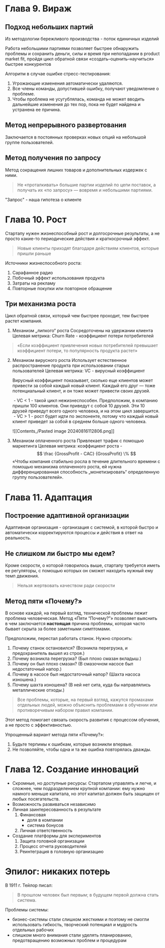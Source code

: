 # Глава 9. Вираж

## Подход небольших партий
Из методологии бережливого производства - поток единичных изделий

Работа небольшими партиями позволяет быстрее обнаружить проблемы и сохранить деньги, силы и время при непопадании в product market fit,  пройдя цикл обратной связи «создать–оценить–научиться» быстрее конкурентов

Алгоритм в случае ошибке стресс-тестирования:
1. Угрожающие изменения автоматически удаляются.
2. Все члены команды, допустившей ошибку, получают уведомление о проблеме.
3. Чтобы проблема не усугублялась, команда не может вводить дальнейшие изменения до тех пор, пока не будет найдена и устранена ее причина.
## Метод непрерывного развертования
Заключается в постоянных проверках новых опций на небольшой группе пользователей.
## Метод получения по запросу
 Метод сокращения лишних товаров и дополнительных издержек с ними.
 
>  Не «проталкивать» большие партии изделий по цепи поставок, а получать их «по запросу» — вовремя и небольшими партиями.

"Запрос" - наша гипотеза о клиенте
# Глава 10. Рост

Стартапу нужен жизнеспособный рост и долгосрочные результаты, а не просто какие-то периодические действия и краткосрочный эффект.

> Новые клиенты приходят благодаря действиям клиентов, которые пришли раньше

Источники жизнеспособного роста:
1. Сарафанное радио
2. Побочный эффект использования продукта
3. Затраты на рекламу
4. Повторные покупки или повторное обращение
## Три механизма роста
Цикл обратной связи, который чем быстрее проходит, тем быстрее растет компания.

1. Механизм „липкого“ роста
	Сосредоточены на удержании клиента
	Целевая метрика: Churn Rate - коэффициент потери потребителей

> «Если коэффициент привлечения новых потребителей превышает коэффициент потери, то популярность продукта растет»

2. Механизм вирусного роста
	Использует естественное распространение продукта при использовании старых пользователей 
	Целевая метрика: VC - вирусный коэффициент
	
	Вирусный коэффициент показывает, сколько еще клиентов может привести за собой каждый новый клиент. Каждый его друг — тоже потенциальный клиент, и он тоже может привести своих друзей.
	
	 - VC < 1 - такой цикл нежизнеспособен. Предположим, в компанию пришли 100 клиентов. Они приведут с собой 10 друзей. Эти 10 друзей приведут всего одного человека, и на этом цикл завершится.
	 - VC > 1 - рост будет идти по экспоненте, потому что каждый новый клиент приведет за собой в среднем больше одного человека.
	
	![[Contents_/Pasted image 20240816112806.png]]

3. Механизм оплаченного роста
	Привлекает трафик с помощью маркетинга
	Целевая метрика: коэффициент роста -
$$
	\frac {GrossProfit - CAC} {GrossProfit} \%
$$
	«Чтобы компания стабильно росла в течение длительного времени с помощью механизма оплаченного роста, ей нужна дифференцированная способность „монетизировать“ определенную группу пользователей».
# Глава 11. Адаптация
##  Построение адаптивной организации
Адаптивная организация - организация с системой, в которой быстро и автоматически корректируются процессы и действия в ответ на реальность. 
## Не слишком ли быстро мы едем?
Кроме скорости, о которой говорилось выше, стартапу требуется иметь ее регуляторы, с помощью которых он сможет находить нужный ему темп движения.

> Нельзя жертвовать качеством ради скорости

## Метод пяти «Почему?»
В основе каждой, на первый взгляд, технической проблемы лежит проблема человеческая. Метод «Пяти “Почему?”» позволяет выяснить в чем заключается **настоящая** причина проблемы, которая часто бывает скрыта за более заметными симптомами.

Предположим, перестал работать станок. Нужно спросить:
1. Почему станок остановился? (Возникла перегрузка, и предохранитель вышел из строя.)
2. Почему возникла перегрузка? (Был плохо смазан вкладыш.)
3. Почему он был плохо смазан? (В смазочном насосе был недостаточный напор.)
4. Почему в насосе был недостаточный напор? (Шахта насоса изношена.)
5. Почему шахта изношена? (В ней нет сита, куда бы направлялись металлические отходы.)

>   Все проблемы, которые, на первый взгляд, кажутся промахами отдельных людей, можно объяснить проблемами в обучении или противоречивым набором правил компании.

Этот метод помогает связать скорость развития с процессом обучения, а не просто с эффективностью.

Упрощенный вариант метода пяти «Почему?»:
1. Будьте терпимы к ошибкам, которые возникли впервые.
2. Не позволяйте, чтобы одна и та же ошибка повторялась дважды.

# Глава 12. Создание инноваций
- Скромные, но доступные ресурсы:
	Cтартапом управлять и легче, и сложнее, чем подразделением крупной компании: ему нужно намного меньше капитала, но этот капитал должен быть защищен от любых посягательств.
- Возможность развиваться независимо
- Личная заинтересованность в результате
	1. Финансовая
		- доля в компании
		- система бонусов
	2. Личная ответственность
- Создание платформы для экспериментов
	1. Защита головной организации
	2. Процесс отчета руководителей
	3. Реинтеграция в головную организацию
# Эпилог: никаких потерь

В 1911 г. Тейлор писал: 
> В прошлом человек был первым; в будущем первой должна стать система.

Проблемы системы:
- бизнес-системы стали слишком жесткими и поэтому не смогли использовать гибкость, творческий потенциал и мудрость отдельных рабочих
- слишком много внимания стали уделять планированию, предотвращению возможных проблем и процедурам
